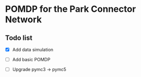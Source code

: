 # POMDP for the Park Connector Network 

## Todo list

- [x] Add data simulation
- [ ] Add basic POMDP
- [ ] Upgrade pymc3 -> pymc5


